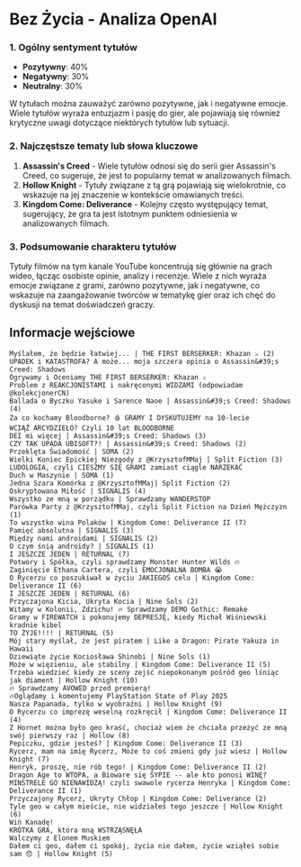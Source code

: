 # Bez Życia - Analiza OpenAI

### 1. Ogólny sentyment tytułów

- **Pozytywny**: 40%
- **Negatywny**: 30%
- **Neutralny**: 30%

W tytułach można zauważyć zarówno pozytywne, jak i negatywne emocje. Wiele tytułów wyraża entuzjazm i pasję do gier, ale pojawiają się również krytyczne uwagi dotyczące niektórych tytułów lub sytuacji.

### 2. Najczęstsze tematy lub słowa kluczowe

1. **Assassin's Creed** - Wiele tytułów odnosi się do serii gier Assassin's Creed, co sugeruje, że jest to popularny temat w analizowanych filmach.
2. **Hollow Knight** - Tytuły związane z tą grą pojawiają się wielokrotnie, co wskazuje na jej znaczenie w kontekście omawianych treści.
3. **Kingdom Come: Deliverance** - Kolejny często występujący temat, sugerujący, że gra ta jest istotnym punktem odniesienia w analizowanych filmach.

### 3. Podsumowanie charakteru tytułów

Tytuły filmów na tym kanale YouTube koncentrują się głównie na grach wideo, łącząc osobiste opinie, analizy i recenzje. Wiele z nich wyraża emocje związane z grami, zarówno pozytywne, jak i negatywne, co wskazuje na zaangażowanie twórców w tematykę gier oraz ich chęć do dyskusji na temat doświadczeń graczy.

## Informacje wejściowe
```
Myślałem, że będzie łatwiej... | THE FIRST BERSERKER: Khazan ⚔️ (2)
UPADEK i KATASTROFA? A może... moja szczera opinia o Assassin&#39;s Creed: Shadows
Ogrywamy i Oceniamy THE FIRST BERSERKER: Khazan ⚔️
Problem z REAKCJONISTAMI i nakręconymi WIDZAMI (odpowiadam @kolekcjonerCN)
Ballada o Byczku Yasuke i Sarence Naoe | Assassin&#39;s Creed: Shadows (4)
Za co kochamy Bloodborne? 🩸 GRAMY I DYSKUTUJEMY na 10-lecie
WCIĄŻ ARCYDZIEŁO? Czyli 10 lat BLOODBORNE
DEI mi więcej | Assassin&#39;s Creed: Shadows (3)
CZY TAK UPADA UBISOFT?! | Assassin&#39;s Creed: Shadows (2)
Przeklęta Świadomość | SOMA (2)
Wielki Koniec Epickiej Niezgody z @KrzysztofMMaj | Split Fiction (3)
LUDOLOGIA, czyli CIESZMY SIĘ GRAMI zamiast ciągle NARZEKAĆ
Duch w Maszynie | SOMA (1)
Jedna Szara Komórka z @KrzysztofMMaj​| Split Fiction (2)
Oskryptowana Miłość | SIGNALIS (4)
Wszystko ze mną w porządku | Sprawdzamy WANDERSTOP
Parówka Party z @KrzysztofMMaj, czyli Split Fiction na Dzień Mężczyzn (1)
To wszystko wina Polaków | Kingdom Come: Deliverance II (7)
Pamięć absolutna | SIGNALIS (3)
Między nami androidami | SIGNALIS (2)
O czym śnią androidy? | SIGNALIS (1)
I JESZCZE JEDEN | RETURNAL (7)
Potwory i Spółka, czyli sprawdzamy Monster Hunter Wilds 🔥
Zaginięcie Ethana Cartera, czyli EMOCJONALNA BOMBA 😭
O Rycerzu co poszukiwał w życiu JAKIEGOŚ celu | Kingdom Come: Deliverance II (6)
I JESZCZE JEDEN | RETURNAL (6)
Przyczajona Kicia, Ukryta Kocia | Nine Sols (2)
Witamy w Kolonii, Zdzichu! 🔥 Sprawdzamy DEMO Gothic: Remake
Gramy w FIREWATCH i pokonujemy DEPRESJĘ, kiedy Michał Wiśniewski kradnie kibel
TO ŻYJE!!!! | RETURNAL (5)
Mój stary myślał, że jest piratem | Like a Dragon: Pirate Yakuza in Hawaii
Dziewiąte życie Kociosława Shinobi | Nine Sols (1)
Może w więzieniu, ale stabilny | Kingdom Come: Deliverance II (5)
Trzeba wiedzieć kiedy ze sceny zejść niepokonanym pośród geo lśniąc jak diament | Hollow Knight (10)
🔥 Sprawdzamy AVOWED przed premierą!
🔥Oglądamy i komentujemy PlayStation State of Play 2025
Nasza Papanada, tylko w wyobraźni | Hollow Knight (9)
O Rycerzu co imprezę weselną rozkręcił | Kingdom Come: Deliverance II (4)
Z Hornet można było geo kraść, chociaż wiem że chciała przeżyć ze mną swój pierwszy raz | Hollow (8)
Pepiczku, gdzie jesteś? | Kingdom Come: Deliverance II (3)
Rycerz, mam na imię Rycerz, Może to coś zmieni gdy już wiesz | Hollow Knight (7)
Henryk, proszę, nie rób tego! | Kingdom Come: Deliverance II (2)
Dragon Age to WTOPA, a Bioware się SYPIE -- ale kto ponosi WINĘ?
MINSTRELE GO NIENAWIDZĄ! czyli swawole rycerza Henryka | Kingdom Come: Deliverance II (1)
Przyczajony Rycerz, Ukryty Chłop | Kingdom Come: Deliverance (2)
Tyle geo w całym mieście, nie widziałeś tego jeszcze | Hollow Knight (6)
Wiń Kanadę!
KRÓTKA GRA, która mną WSTRZĄSNĘŁA
Walczymy z Elonem Muskiem
Dałem ci geo, dałem ci spokój, życia nie dałem, życie wziąłeś sobie sam 😞 | Hollow Knight (5)
```
